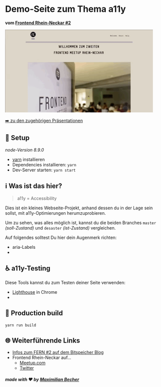 
# Demo-Seite zum Thema a11y

**vom [Frontend Rhein-Neckar #2](https://www.meetup.com/de-DE/Frontend-Rhein-Neckar/events/252148498/)**

![Screenshot der Demo-Seite](resources/screencapture_01.gif)

[➡️ zu den zugehörigen Präsentationen]() <!-- TODO: Link zu dem Präsentationen -->

## 🚀 Setup

*node-Version 8.9.0*

* [yarn](https://yarnpkg.com/en/docs/install) installieren
* Dependencies installieren: `yarn`
* Dev-Server starten: `yarn start`


## ℹ️ Was ist das hier?

> a11y = Accessibility

Dies ist ein kleines Webseite-Projekt, anhand dessen du in der Lage sein sollst, mit a11y-Optimierungen herumzuprobieren.

Um zu sehen, was alles möglich ist, kannst du die beiden Branches `master` *(soll-Zustand)* und `desaster` <!-- TODO: tatsächlichen Branch-Namen eintragen --> *(ist-Zustand)* vergleichen.

Auf folgendes solltest Du hier dein Augenmerk richten:

* aria-Labels
*  <!-- TODO: weitere eintragen --> 


## ♿️ a11y-Testing

Diese Tools kannst du zum Testen deiner Seite verwenden:

* [Lighthouse](https://developers.google.com/web/tools/lighthouse/) in Chrome
* <!-- TODO: weitere Tools zum Testen eintragen eintragen --> 


## 🚚 Production build

`yarn run build`

## 🌐 Weiterführende Links

* [Infos zum FERN #2 auf dem Bitspeicher Blog](https://bitspeicher.blog/frontend-rhein-neckar-2-a11y/)
* Frontend Rhein-Neckar auf...
	* [Meetup.com](https://www.meetup.com/de-DE/Frontend-Rhein-Neckar/)
	* [Twitter](https://twitter.com/FrontendRN)

##### made with ❤️ by [Maximilian Becher](https://twitter.com/diverent2)